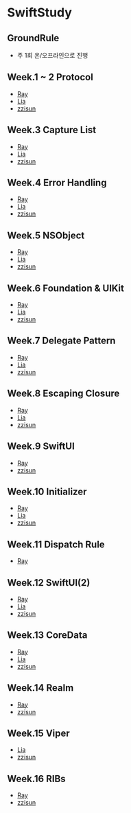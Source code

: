 # SwiftStudy

## GroundRule
- 주 1회 온/오프라인으로 진행

## Week.1 ~ 2 Protocol
- [Ray](https://github.com/zzisun/SwiftStudy/tree/master/Study/ProtocolExtension/Ray)
- [Lia](https://github.com/zzisun/SwiftStudy/blob/master/Study/ProtocolExtension/Lia/001.%20Protocol%2BExtension.md)
- [zzisun](https://github.com/zzisun/SwiftStudy/tree/master/ProtocolExtension/zzisun#readme)

## Week.3 Capture List
- [Ray](https://github.com/zzisun/SwiftStudy/tree/master/Study/CaptureList/Ray)
- [Lia](https://github.com/zzisun/SwiftStudy/blob/master/Study/CaptureList/Lia/002.%20Automatic%20Reference%20Counting.md)
- [zzisun](https://github.com/zzisun/SwiftStudy/tree/master/CaptureList/zzisun)

## Week.4 Error Handling
- [Ray](https://github.com/zzisun/SwiftStudy/tree/master/Study/ErrorHandling/Ray)
- [Lia](https://github.com/zzisun/SwiftStudy/blob/master/Study/ErrorHandling/Lia/003.%20Error%20Handling.md)
- [zzisun](https://github.com/zzisun/SwiftStudy/tree/master/Study/ErrorHandling/zzisun)

## Week.5 NSObject
- [Ray](https://github.com/zzisun/SwiftStudy/tree/master/Study/NSObject/%EB%A0%88%EC%9D%B4)
- [Lia](https://github.com/zzisun/SwiftStudy/blob/master/Study/NSObject/Lia/004.%20NSObject.md)
- [zzisun](https://github.com/zzisun/SwiftStudy/tree/master/Study/NSObject/zzisun)

## Week.6 Foundation & UIKit
- [Ray](https://github.com/zzisun/SwiftStudy/tree/master/Study/Foudation%20%26%20UIKit/Ray)
- [Lia](https://github.com/zzisun/SwiftStudy/blob/master/Study/Foudation%20%26%20UIKit/Lia/005.%20CoreFramework.md)
- [zzisun](https://github.com/zzisun/SwiftStudy/tree/master/Study/Foudation%20%26%20UIKit/zzisun)

## Week.7 Delegate Pattern
- [Ray](https://github.com/zzisun/SwiftStudy/tree/master/Study/Delegate/Ray)
- [Lia](https://github.com/zzisun/SwiftStudy/blob/master/Study/Delegate/Lia/006.Delegate.md)
- [zzisun](https://github.com/zzisun/SwiftStudy/blob/master/Study/Delegate/zzisun/Delegates.md)

## Week.8 Escaping Closure
- [Ray](https://github.com/zzisun/SwiftStudy/tree/master/Study/Escaping%20Closure/Ray)
- [Lia](https://github.com/zzisun/SwiftStudy/tree/master/Study/Escaping%20Closure/Lia)
- [zzisun](https://github.com/zzisun/SwiftStudy/blob/master/Study/Escaping%20Closure/zzisun/Closure.md)

## Week.9 SwiftUI
- [Ray](https://github.com/zzisun/SwiftStudy/tree/master/Study/SwiftUI/Ray)
- [zzisun](https://github.com/zzisun/SwiftStudy/tree/master/Study/SwiftUI/zzisun)

## Week.10 Initializer
- [Ray](https://github.com/zzisun/SwiftStudy/blob/master/Study/Initializer/%E3%84%B9%E3%85%87/README%202.md)
- [Lia](https://github.com/zzisun/SwiftStudy/blob/master/Study/Initializer/Lia/009.%20Initializer.md)
- [zzisun](https://github.com/zzisun/SwiftStudy/blob/master/Study/Initializer/zzisun/Initializer.md)

## Week.11 Dispatch Rule
- [Ray](https://github.com/zzisun/SwiftStudy/blob/master/Study/Dispatch/%E3%84%B9%E3%85%87/README.md)

## Week.12 SwiftUI(2)
- [Ray](https://github.com/zzisun/SwiftStudy/tree/master/Study/SwiftUI(2)_Widget/Ray/aaaa)
- [Lia](https://github.com/zzisun/SwiftStudy/tree/master/Study/SwiftUI(2)_Widget/Lia)
- [zzisun](https://github.com/zzisun/SwiftStudy/blob/master/Study/SwiftUI(2)_Widget/zzisun)

## Week.13 CoreData
- [Ray](https://github.com/zzisun/SwiftStudy/tree/master/Study/CoreData/%E3%84%B9%E3%85%87/CoreDataStudy/CoreDataStudy)
- [Lia](https://github.com/zzisun/SwiftStudy/tree/master/Study/CoreData/Lia/PersistencePractice)
- [zzisun](https://github.com/zzisun/SwiftStudy/tree/master/Study/CoreData/zzisun/CoreDataProject)

## Week.14 Realm
- [Ray](https://github.com/zzisun/SwiftStudy/tree/master/Study/Realm/Ray/RealmStudy)
- [zzisun](https://github.com/zzisun/SwiftStudy/tree/master/Study/Realm/zzisun/PhoneBookApp)

## Week.15 Viper
- [Lia](https://github.com/zzisun/SwiftStudy/tree/master/Study/VIPER/%EB%A6%AC%EC%95%84/VIPER_Example)
- [zzisun](https://github.com/zzisun/SwiftStudy/blob/master/Study/VIPER/zzisun/VIPER.md)

## Week.16 RIBs
- [Ray](https://github.com/zzisun/SwiftStudy/tree/master/Study/RIBs/%E3%84%B9%E3%85%87)
- [zzisun](https://github.com/zzisun/SwiftStudy/blob/master/Study/RIBs/zzisun/RIBs.md)
